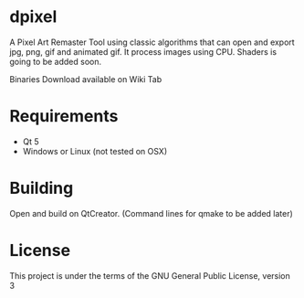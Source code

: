 # dpixel

A Pixel Art Remaster Tool using classic algorithms that can open and export jpg, png, gif and animated gif.
It process images using CPU. Shaders is going to be added soon.

Binaries Download available on Wiki Tab

# Requirements

- Qt 5
- Windows or Linux (not tested on OSX)

# Building

Open and build on QtCreator.
(Command lines for qmake to be added later)

# License

This project is under the terms of the GNU General Public License, version 3
